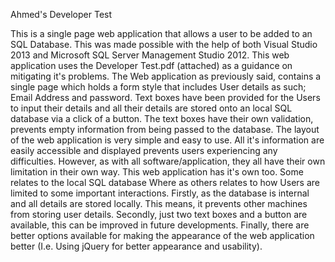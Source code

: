 
Ahmed's Developer Test 

This is a single page web application that allows a user to be added to an SQL Database. This was made possible with the help of both Visual Studio 2013 and Microsoft SQL Server Management Studio 2012. This web application uses the Developer Test.pdf (attached) as a guidance on mitigating it's problems. The Web application as previously said, contains a single page which holds a form style that includes User details as such; Email Address and password. Text boxes have been provided for the Users to input their details and all their details are stored onto an local SQL database via a click of a button. The text boxes have their own validation, prevents empty information from being passed to the database. The layout of the web application is very simple and easy to use. All it's information are easily accessible and displayed prevents users experiencing any difficulties. However, as with all software/application, they all have their own limitation in their own way. This web application has it's own too. Some relates to the local SQL database Where as others relates to how Users are limited to some
important interactions. Firstly, as the database is internal and all details are stored locally. This means, it prevents other machines from storing user details. Secondly, just two text boxes and a button are available, this can be improved in future developments. Finally, there are better options available for making the appearance of the web application better (I.e. Using jQuery for better appearance and usability).
